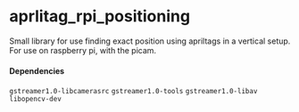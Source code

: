 # aprlitag_rpi_positioning
Small library for use finding exact position using apriltags in a vertical setup. For use on raspberry pi, with the picam.

#### Dependencies
`gstreamer1.0-libcamerasrc` `gstreamer1.0-tools` `gstreamer1.0-libav`
`libopencv-dev`